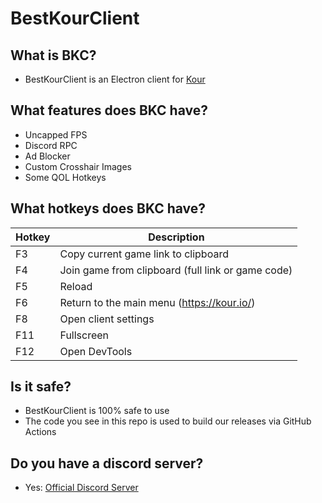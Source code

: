 # BestKourClient

## What is BKC?
- BestKourClient is an Electron client for [Kour](https://kour.io)

## What features does BKC have?
- Uncapped FPS
- Discord RPC
- Ad Blocker
- Custom Crosshair Images
- Some QOL Hotkeys

## What hotkeys does BKC have?
| Hotkey | Description |
| ------ | ----------- |
| F3 | Copy current game link to clipboard |
| F4 | Join game from clipboard (full link or game code) |
| F5 | Reload |
| F6 | Return to the main menu (https://kour.io/) |
| F8 | Open client settings |
| F11 | Fullscreen |
| F12 | Open DevTools |

## Is it safe?
- BestKourClient is 100% safe to use
- The code you see in this repo is used to build our releases via GitHub Actions

## Do you have a discord server?
- Yes: [Official Discord Server](https://discord.gg/WxJGrgZnZT)
